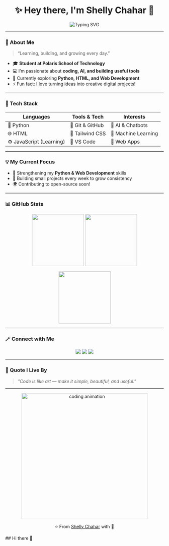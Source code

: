 <!-- README for Shelly Chahar (shellyco-code) -->

<h1 align="center">✨ Hey there, I'm Shelly Chahar 👋</h1>

<p align="center">
  <img src="https://readme-typing-svg.demolab.com?font=Fira+Code&size=24&pause=1000&color=00C9A7&center=true&vCenter=true&width=600&lines=Hi%2C+I'm+Shelly+Chahar!;Aspiring+Developer+from+Polaris+School+of+Technology;Passionate+about+Coding+%26+Exploring+New+Tech;Always+Learning+%7C+Building+%7C+Growing+🌱" alt="Typing SVG">
</p>

---

### 🌸 About Me
> “Learning, building, and growing every day.”  

- 🎓 **Student at Polaris School of Technology**  
- 💻 I’m passionate about **coding, AI, and building useful tools**  
- 🌱 Currently exploring **Python, HTML, and Web Development**  
- ⚡ Fun fact: I love turning ideas into creative digital projects!

---

### 🧠 Tech Stack

| Languages | Tools & Tech | Interests |
|------------|--------------|------------|
| 🐍 Python | 🧩 Git & GitHub | 💬 AI & Chatbots |
| 🌐 HTML | 🎨 Tailwind CSS | 🤖 Machine Learning |
| ⚙️ JavaScript (Learning) | 🧠 VS Code | 🧩 Web Apps |

---

### 💡 My Current Focus
- 🚀 Strengthening my **Python & Web Development** skills  
- 🧩 Building small projects every week to grow consistency  
- 🌍 Contributing to open-source soon!  

---

### 📊 GitHub Stats
<p align="center">
  <img src="https://github-readme-stats.vercel.app/api?username=shellyco-code&show_icons=true&theme=radical" height="165">
  <img src="https://github-readme-streak-stats.herokuapp.com/?user=shellyco-code&theme=radical" height="165">
</p>

<p align="center">
  <img src="https://github-readme-stats.vercel.app/api/top-langs/?username=shellyco-code&layout=compact&theme=radical" height="165">
</p>

---

### 🪄 Connect with Me
<p align="center">
  <a href="mailto:shellychahar57@gmail.com"><img src="https://img.shields.io/badge/Gmail-D14836?style=for-the-badge&logo=gmail&logoColor=white"></a>
  <a href="https://www.linkedin.com/in/shellychahar"><img src="https://img.shields.io/badge/LinkedIn-0077B5?style=for-the-badge&logo=linkedin&logoColor=white"></a>
  <a href="https://github.com/shellyco-code"><img src="https://img.shields.io/badge/GitHub-171515?style=for-the-badge&logo=github&logoColor=white"></a>
</p>

---

### 💬 Quote I Live By
> *"Code is like art — make it simple, beautiful, and useful."*

---

<p align="center">
  <img src="https://media.licdn.com/dms/image/v2/D4E03AQEJYBujtprG0w/profile-displayphoto-scale_400_400/B4EZhVab7gHgAk-/0/1753779653275?e=1763596800&v=beta&t=MK_2Axw4virlB1COUyZqH9tqZGevrFrj_Sc8NJb7s8g" width="400" alt="coding animation">
</p>

<p align="center">⭐️ From <a href="https://github.com/shellyco-code">Shelly Chahar</a> with 💜</p>
## Hi there 👋

<!--
**shellyco-code/shellyco-code** is a ✨ _special_ ✨ repository because its `README.md` (this file) appears on your GitHub profile.

Here are some ideas to get you started:

- 🔭 I’m currently working on ...
- 🌱 I’m currently learning ...
- 👯 I’m looking to collaborate on ...
- 🤔 I’m looking for help with ...
- 💬 Ask me about ...
- 📫 How to reach me: ...
- 😄 Pronouns: ...
- ⚡ Fun fact: ...
-->
